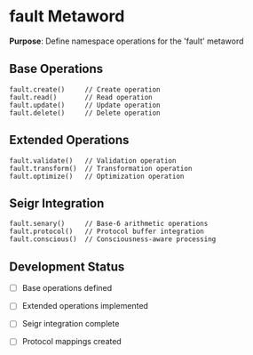 # fault Metaword

**Purpose**: Define namespace operations for the 'fault' metaword

## Base Operations

```hyphos
fault.create()     // Create operation
fault.read()       // Read operation  
fault.update()     // Update operation
fault.delete()     // Delete operation
```

## Extended Operations

```hyphos
fault.validate()   // Validation operation
fault.transform()  // Transformation operation
fault.optimize()   // Optimization operation
```

## Seigr Integration

```hyphos
fault.senary()     // Base-6 arithmetic operations
fault.protocol()   // Protocol buffer integration
fault.conscious()  // Consciousness-aware processing
```

## Development Status

- [ ] Base operations defined
- [ ] Extended operations implemented  
- [ ] Seigr integration complete
- [ ] Protocol mappings created

